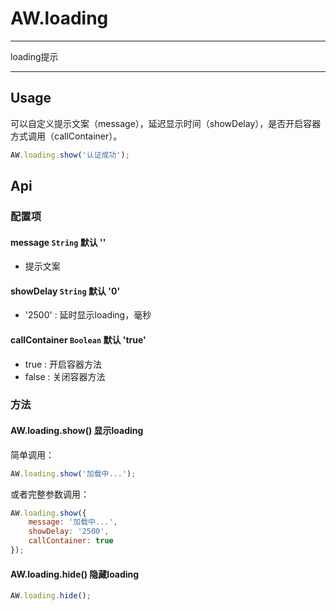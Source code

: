 # AW.loading

---

loading提示

---

## Usage

可以自定义提示文案（message），延迟显示时间（showDelay），是否开启容器方式调用（callContainer）。

```javascript
AW.loading.show('认证成功');
```

## Api

### 配置项

#### message `String` 默认 ''
  
  * 提示文案

#### showDelay `String` 默认 '0'

  * '2500' : 延时显示loading，毫秒

#### callContainer `Boolean` 默认 'true'

  * true : 开启容器方法
  * false : 关闭容器方法

### 方法

#### AW.loading.show() 显示loading

简单调用：

```javascript
AW.loading.show('加载中...');
```

或者完整参数调用：

```javascript
AW.loading.show({
    message: '加载中...',
    showDelay: '2500',
    callContainer: true
});
```

#### AW.loading.hide() 隐藏loading

```javascript
AW.loading.hide();
```
